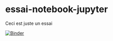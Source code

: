 # essai-notebook-jupyter
Ceci est juste un essai

[![Binder](https://mybinder.org/badge_logo.svg)](https://mybinder.org/v2/gh/professeurH/essai-notebook-jupyter/master?filepath=Essai.ipynb)


